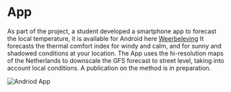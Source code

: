 # App

As part of the project, a student developed a smartphone app to forecast the local temperature, it is available for Android here [Weerbeleving](https://play.google.com/store/apps/details?id=nl.swla.weerbeleving&hl=en)
It forecasts the thermal comfort index for windy and calm, and for sunny and shadowed conditions at your location.
The App uses the hi-resolution maps of the Netherlands to downscale the GFS forecast to street level, taking into account local conditions. A publication on the method is in preparation.

![Andriod App](https://raw.githubusercontent.com/summerinthecity/report/master/images/app.png  "Android App for forecasting Urban weather")

